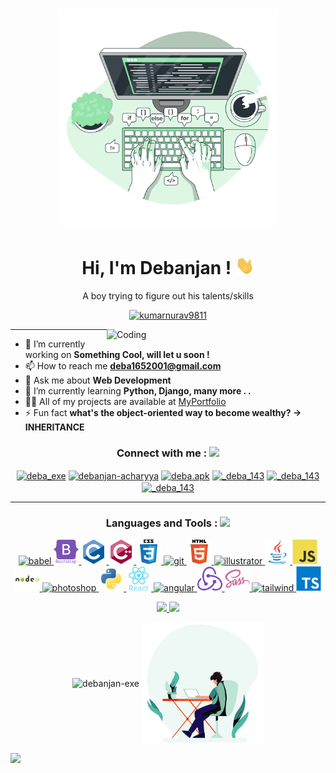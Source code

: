 <h1 align="center"><img src="https://github.com/debanjan-exe/debanjan-exe/blob/main/Code%20typing-bro.png?raw=true" width="350px"></h1>

<h1 align="center">Hi, I'm Debanjan ! <img src="https://github.com/ABSphreak/ABSphreak/blob/master/gifs/Hi.gif" width="30px"></h1>
<p align="center">A boy trying to figure out his talents/skills</p>
<!---
<p align="center"> <a href="https://github.com/ryo-ma/github-profile-trophy"><img src="https://github-profile-trophy.vercel.app/?username=debanjan-exe" alt="debanjan-exe" /></a> </p>
https://cdn.dribbble.com/users/1626229/screenshots/14978408/media/55048f248647c65901935800b5838be6.jpg
--->

<p align="center"> <a href="https://github.com/ryo-ma/github-profile-trophy"><img src="https://github-profile-trophy.vercel.app/?username=kumarnurav9811" alt="kumarnurav9811" /></a> </p>
<img align="right" alt="Coding" width="350" src="https://raw.githubusercontent.com/abhisheknaiidu/abhisheknaiidu/master/code.gif?compress=1&resize=1000x700">
<!-- <img align="right" alt="Person coding gif" src="https://github.com/chandan-reddy-k/chandan-reddy-k/blob/master/assets/coding.gif" width="350" /> -->


---
- 🔭 I’m currently working on **Something Cool, will let u soon !**
- 📫 How to reach me **deba1652001@gmail.com**
- 💬 Ask me about **Web Development**
- 🌱 I’m currently learning **Python, Django, many more . .**
- 👨‍💻 All of my projects are available at [MyPortfolio](https://debanjan-folio.netlify.app/)
- ⚡ Fun fact **what's the object-oriented way to become wealthy? -> INHERITANCE**

<h3 align="center">Connect with me : <img src="https://media.giphy.com/media/LnQjpWaON8nhr21vNW/giphy.gif" width="40"></h3>
<p align="center">
<a href="https://twitter.com/deba_exe" target="blank"><img align="center" src="https://raw.githubusercontent.com/rahuldkjain/github-profile-readme-generator/master/src/images/icons/Social/twitter.svg" alt="deba_exe" height="30" width="40" /></a>
<a href="https://linkedin.com/in/debanjan-acharyya" target="blank"><img align="center" src="https://raw.githubusercontent.com/rahuldkjain/github-profile-readme-generator/master/src/images/icons/Social/linked-in-alt.svg" alt="debanjan-acharyya" height="30" width="40" /></a>
<a href="https://fb.com/deba.apk" target="blank"><img align="center" src="https://raw.githubusercontent.com/rahuldkjain/github-profile-readme-generator/master/src/images/icons/Social/facebook.svg" alt="deba.apk" height="30" width="40" /></a>
<a href="https://instagram.com/_deba_143" target="blank"><img align="center" src="https://raw.githubusercontent.com/rahuldkjain/github-profile-readme-generator/master/src/images/icons/Social/instagram.svg" alt="_deba_143" height="30" width="40" /></a>
<a href="https://dev.to/debanjan_exe" target="_blank"><img align="center" src="https://iconape.com/wp-content/png_logo_vector/dev-to.png" alt="_deba_143" height="30" width="30" /></a>
<a href="https://auth.geeksforgeeks.org/user/debanjan01" target="_blank"><img align="center" src="https://media.geeksforgeeks.org/wp-content/uploads/20210224040124/JSBinCollaborativeJavaScriptDebugging6-300x160.png" alt="_deba_143" height="30" width="55" /></a>
</p>

---

<h3 align="center">Languages and Tools : <img src="https://media.giphy.com/media/WUlplcMpOCEmTGBtBW/giphy.gif" width="30"></h3>
<p align="center"> <a href="https://babeljs.io/" target="_blank"> <img src="https://www.vectorlogo.zone/logos/babeljs/babeljs-icon.svg" alt="babel" width="40" height="40"/> </a> <a href="https://getbootstrap.com" target="_blank"> <img src="https://raw.githubusercontent.com/devicons/devicon/master/icons/bootstrap/bootstrap-plain-wordmark.svg" alt="bootstrap" width="40" height="40"/> </a> <a href="https://www.cprogramming.com/" target="_blank"> <img src="https://raw.githubusercontent.com/devicons/devicon/master/icons/c/c-original.svg" alt="c" width="40" height="40"/> </a> <a href="https://www.w3schools.com/cpp/" target="_blank"> <img src="https://raw.githubusercontent.com/devicons/devicon/master/icons/cplusplus/cplusplus-original.svg" alt="cplusplus" width="40" height="40"/> </a> <a href="https://www.w3schools.com/css/" target="_blank"> <img src="https://raw.githubusercontent.com/devicons/devicon/master/icons/css3/css3-original-wordmark.svg" alt="css3" width="40" height="40"/> </a> <a href="https://git-scm.com/" target="_blank"> <img src="https://www.vectorlogo.zone/logos/git-scm/git-scm-icon.svg" alt="git" width="40" height="40"/> </a> <a href="https://www.w3.org/html/" target="_blank"> <img src="https://raw.githubusercontent.com/devicons/devicon/master/icons/html5/html5-original-wordmark.svg" alt="html5" width="40" height="40"/> </a> <a href="https://www.adobe.com/in/products/illustrator.html" target="_blank"> <img src="https://www.vectorlogo.zone/logos/adobe_illustrator/adobe_illustrator-icon.svg" alt="illustrator" width="40" height="40"/> </a> <a href="https://www.java.com" target="_blank"> <img src="https://raw.githubusercontent.com/devicons/devicon/master/icons/java/java-original.svg" alt="java" width="40" height="40"/> </a> <a href="https://developer.mozilla.org/en-US/docs/Web/JavaScript" target="_blank"> <img src="https://raw.githubusercontent.com/devicons/devicon/master/icons/javascript/javascript-original.svg" alt="javascript" width="40" height="40"/> </a> <a href="https://nodejs.org" target="_blank"> <img src="https://raw.githubusercontent.com/devicons/devicon/master/icons/nodejs/nodejs-original-wordmark.svg" alt="nodejs" width="40" height="40"/> </a> <a href="https://www.photoshop.com/en" target="_blank"> <img src="https://upload.wikimedia.org/wikipedia/commons/thumb/a/af/Adobe_Photoshop_CC_icon.svg/1051px-Adobe_Photoshop_CC_icon.svg.png" alt="photoshop" width="40" height="40"/> </a> <a href="https://www.python.org" target="_blank"> <img src="https://raw.githubusercontent.com/devicons/devicon/master/icons/python/python-original.svg" alt="python" width="40" height="40"/> </a> <a href="https://reactjs.org/" target="_blank"> <img src="https://raw.githubusercontent.com/devicons/devicon/master/icons/react/react-original-wordmark.svg" alt="react" width="40" height="40"/> </a> <a href="https://angular.io/" target="_blank"> <img src="https://seeklogo.com/images/A/angular-logo-CF8B6B5B10-seeklogo.com.png" alt="angular" width="40" height="40"/> </a> <a href="https://redux.js.org" target="_blank"> <img src="https://raw.githubusercontent.com/devicons/devicon/master/icons/redux/redux-original.svg" alt="redux" width="40" height="40"/> </a> <a href="https://sass-lang.com" target="_blank"> <img src="https://raw.githubusercontent.com/devicons/devicon/master/icons/sass/sass-original.svg" alt="sass" width="40" height="40"/> </a> <a href="https://tailwindcss.com/" target="_blank"> <img src="https://www.vectorlogo.zone/logos/tailwindcss/tailwindcss-icon.svg" alt="tailwind" width="40" height="40"/> </a> <a href="https://www.typescriptlang.org/" target="_blank"> <img src="https://raw.githubusercontent.com/devicons/devicon/master/icons/typescript/typescript-original.svg" alt="typescript" width="40" height="40"/> </a> </p>

<!-- <a href="https://www.adobe.com/products/xd.html" target="_blank"> <img src="https://cdn.worldvectorlogo.com/logos/adobe-xd.svg" alt="xd" width="40" height="40"/> </a> -->

<p align="center">
  <a href="https://github.com/debanjan-exe">
    <img height="180em" src="https://github-readme-stats.vercel.app/api?username=debanjan-exe&theme=tokyonight&show_icons=true" />
    <img height="180em" src="https://github-readme-stats.vercel.app/api/top-langs/?username=debanjan-exe&theme=tokyonight&layout=compact" />
  </a>
</p>

<p align="center">
  <img align="center" src="https://github-readme-streak-stats.herokuapp.com/?user=debanjan-exe&" alt="debanjan-exe" />
  <img align="center" alt="Person coding gif" src="https://github.com/chandan-reddy-k/chandan-reddy-k/blob/master/assets/coding.gif" width="195" />
</p>
<!---<img align="center" alt="Code gif" src="https://github.com/chandan-reddy-k/chandan-reddy-k/blob/master/assets/coding-freak.gif" width="100%" /> --->

<img src="https://imgur.com/rilHVxA.png"/>
